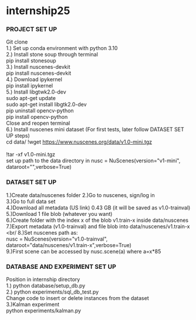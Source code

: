 # internship25

### PROJECT SET UP
Git clone <br/>
1.) Set up conda environment with python 3.10 <br/>
2.) Install stone soup through terminal <br/>
pip install stonesoup <br/>
3.) Install nuscenes-devkit <br/>
pip install nuscenes-devkit <br/>
4.) Download ipykernel <br/>
pip install ipykernel <br/>
5.) Install libgtwk2.0-dev <br/>
sudo apt-get update <br/> 
sudo apt-get install libgtk2.0-dev <br/>
pip uninstall opencv-python <br/>
pip install opencv-python <br/> 
Close and reopen terminal <br/> 
6.) Install nuscenes mini dataset (For first tests, later follow DATASET SET UP steps) <br/>
cd data/
!wget https://www.nuscenes.org/data/v1.0-mini.tgz <br/>  
!tar -xf v1.0-mini.tgz    <br/>
set up path to the data directory in nusc = NuScenes(version="v1-mini", dataroot="",verbose=True)  <br/>

### DATASET SET UP 
1.)Create data/nuscenes folder
2.)Go to nuscenes, sign/log in <br/>
3.)Go to full data set <br/>
4.)Download all metadata (US link) 0.43 GB (it will be saved as v1.0-trainval)<br/>
5.)Download 1 file blob (whatever you want) <br/>
6.)Create folder with the index x of the blob v1.train-x inside data/nuscenes <br/>
7.)Export metadata (v1.0-trainval) and file blob into data/nuscenes/v1.train-x <br/
8.)Set nuscenes path as:  <br/>
nusc = NuScenes(version="v1.0-trainval", dataroot="data/nuscenes/v1.train-x",verbose=True) <br/>
9.)First scene can be accessed by nusc.scene(a) where a=x*85


### DATABASE AND EXPERIMENT SET UP
Position in internship directory <br/>
1.) python database/setup_db.py <br/>
2.) python experiments/sql_db_test.py <br/>
Change code to insert or delete instances from the dataset <br/>
3.)Kalman experiment <br/>
 python experiments/kalman.py